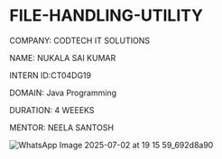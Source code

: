 # FILE-HANDLING-UTILITY

COMPANY: CODTECH IT SOLUTIONS

NAME:  NUKALA SAI KUMAR

INTERN ID:CT04DG19

DOMAIN:  Java Programming

DURATION: 4 WEEEKS

MENTOR: NEELA SANTOSH


![WhatsApp Image 2025-07-02 at 19 15 59_692d8a90](https://github.com/user-attachments/assets/104c4e92-9148-4875-9f24-1d021955409d)


